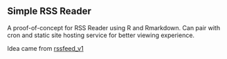 ## Simple RSS Reader

A proof-of-concept for RSS Reader using R and Rmarkdown. Can pair with cron and static site hosting service for better viewing experience.

Idea came from [rssfeed_v1](https://github.com/kenf1/rssfeed_v1)
